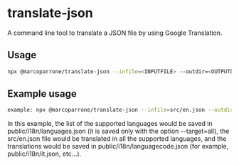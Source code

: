 # translate-json

A command line tool to translate a JSON file by using Google Translation.

## Usage

```sh
npx @marcoparrone/translate-json --infile=<INPUTFILE> --outdir=<OUTPUTDIR> --target=<language-code|all>
```

## Example usage

```sh
example: npx @marcoparrone/translate-json --infile=src/en.json --outdir=public/i18n/ --target=all
```

In this example, the list of the supported languages would be saved in public/i18n/languages.json (it is saved only with the option --target=all), the src/en.json file would be translated in all the supported languages, and the translations would be saved in public/i18n/languagecode.json (for example, public/i18n/it.json, etc...).
